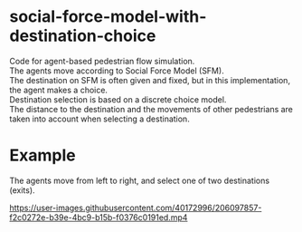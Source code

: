 # social-force-model-with-destination-choice

Code for agent-based pedestrian flow simulation.  
The agents move according to Social Force Model (SFM).  
The destination on SFM is often given and fixed, but in this implementation, the agent makes a choice.   
Destination selection is based on a discrete choice model.   
The distance to the destination and the movements of other pedestrians are taken into account when selecting a destination.

# Example
The agents move from left to right, and select one of two destinations (exits).

https://user-images.githubusercontent.com/40172996/206097857-f2c0272e-b39e-4bc9-b15b-f0376c0191ed.mp4

